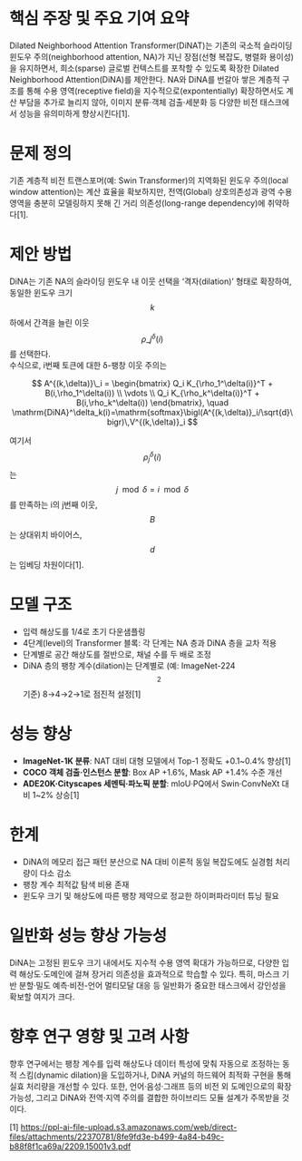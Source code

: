 # 핵심 주장 및 주요 기여 요약  
Dilated Neighborhood Attention Transformer(DiNAT)는 기존의 국소적 슬라이딩 윈도우 주의(neighborhood attention, NA)가 지닌 장점(선형 복잡도, 병렬화 용이성)을 유지하면서, 희소(sparse) 글로벌 컨텍스트를 포착할 수 있도록 확장한 Dilated Neighborhood Attention(DiNA)를 제안한다. NA와 DiNA를 번갈아 쌓은 계층적 구조를 통해 수용 영역(receptive field)을 지수적으로(expontentially) 확장하면서도 계산 부담을 추가로 늘리지 않아, 이미지 분류·객체 검출·세분화 등 다양한 비전 태스크에서 성능을 유의미하게 향상시킨다[1].  

# 문제 정의  
기존 계층적 비전 트랜스포머(예: Swin Transformer)의 지역화된 윈도우 주의(local window attention)는 계산 효율을 확보하지만, 전역(Global) 상호의존성과 광역 수용 영역을 충분히 모델링하지 못해 긴 거리 의존성(long-range dependency)에 취약하다[1].  

# 제안 방법  
DiNA는 기존 NA의 슬라이딩 윈도우 내 이웃 선택을 ‘격자(dilation)’ 형태로 확장하여, 동일한 윈도우 크기 $$k$$하에서 간격을 늘린 이웃 $$\rho\_j^\delta(i)$$ 를 선택한다.  
수식으로, i번째 토큰에 대한 δ-팽창 이웃 주의는  

$$
A^{(k,\delta)}\_i = 
\begin{bmatrix}
Q_i K_{\rho_1^\delta(i)}^T + B(i,\rho_1^\delta(i)) \\
\vdots \\
Q_i K_{\rho_k^\delta(i)}^T + B(i,\rho_k^\delta(i))
\end{bmatrix}, 
\quad
\mathrm{DiNA}^\delta_k(i)=\mathrm{softmax}\bigl(A^{(k,\delta)}_i/\sqrt{d}\bigr)\,V^{(k,\delta)}_i
$$  

여기서 $$\rho_j^\delta(i)$$는 $$j\mod \delta = i\mod \delta$$를 만족하는 i의 j번째 이웃, $$B$$는 상대위치 바이어스, $$d$$는 임베딩 차원이다[1].  

# 모델 구조  
- 입력 해상도를 1/4로 초기 다운샘플링  
- 4단계(level)의 Transformer 블록: 각 단계는 NA 층과 DiNA 층을 교차 적용  
- 단계별로 공간 해상도를 절반으로, 채널 수를 두 배로 조정  
- DiNA 층의 팽창 계수(dilation)는 단계별로 (예: ImageNet-224 $$^2$$ 기준) 8→4→2→1로 점진적 설정[1]  

# 성능 향상  
- **ImageNet-1K 분류**: NAT 대비 대형 모델에서 Top-1 정확도 +0.1~0.4% 향상[1]  
- **COCO 객체 검출·인스턴스 분할**: Box AP +1.6%, Mask AP +1.4% 수준 개선  
- **ADE20K·Cityscapes 세멘틱·파노픽 분할**: mIoU·PQ에서 Swin·ConvNeXt 대비 1~2% 상승[1]  

# 한계  
- DiNA의 메모리 접근 패턴 분산으로 NA 대비 이론적 동일 복잡도에도 실경험 처리량이 다소 감소  
- 팽창 계수 최적값 탐색 비용 존재  
- 윈도우 크기 및 해상도에 따른 팽창 제약으로 정교한 하이퍼파라미터 튜닝 필요  

# 일반화 성능 향상 가능성  
DiNA는 고정된 윈도우 크기 내에서도 지수적 수용 영역 확대가 가능하므로, 다양한 입력 해상도·도메인에 걸쳐 장거리 의존성을 효과적으로 학습할 수 있다. 특히, 마스크 기반 분할·밀도 예측·비전-언어 멀티모달 대응 등 일반화가 중요한 태스크에서 강인성을 확보할 여지가 크다.  

# 향후 연구 영향 및 고려 사항  
향후 연구에서는 팽창 계수를 입력 해상도나 데이터 특성에 맞춰 자동으로 조정하는 동적 스킴(dynamic dilation)을 도입하거나, DiNA 커널의 하드웨어 최적화 구현을 통해 실효 처리량을 개선할 수 있다. 또한, 언어·음성·그래프 등의 비전 외 도메인으로의 확장 가능성, 그리고 DiNA와 전역·지역 주의를 결합한 하이브리드 모듈 설계가 주목받을 것이다.

[1] https://ppl-ai-file-upload.s3.amazonaws.com/web/direct-files/attachments/22370781/8fe9fd3e-b499-4a84-b49c-b88f8f1ca69a/2209.15001v3.pdf

